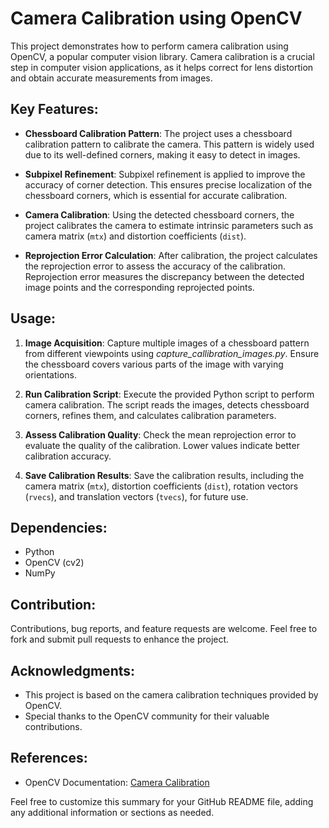 # Camera Calibration using OpenCV

This project demonstrates how to perform camera calibration using OpenCV, a popular computer vision library. Camera calibration is a crucial step in computer vision applications, as it helps correct for lens distortion and obtain accurate measurements from images.

## Key Features:
- **Chessboard Calibration Pattern**: The project uses a chessboard calibration pattern to calibrate the camera. This pattern is widely used due to its well-defined corners, making it easy to detect in images.
  
- **Subpixel Refinement**: Subpixel refinement is applied to improve the accuracy of corner detection. This ensures precise localization of the chessboard corners, which is essential for accurate calibration.

- **Camera Calibration**: Using the detected chessboard corners, the project calibrates the camera to estimate intrinsic parameters such as camera matrix (`mtx`) and distortion coefficients (`dist`).

- **Reprojection Error Calculation**: After calibration, the project calculates the reprojection error to assess the accuracy of the calibration. Reprojection error measures the discrepancy between the detected image points and the corresponding reprojected points.

## Usage:
1. **Image Acquisition**: Capture multiple images of a chessboard pattern from different viewpoints using *capture_callibration_images.py*. Ensure the chessboard covers various parts of the image with varying orientations.

2. **Run Calibration Script**: Execute the provided Python script to perform camera calibration. The script reads the images, detects chessboard corners, refines them, and calculates calibration parameters.

3. **Assess Calibration Quality**: Check the mean reprojection error to evaluate the quality of the calibration. Lower values indicate better calibration accuracy.

4. **Save Calibration Results**: Save the calibration results, including the camera matrix (`mtx`), distortion coefficients (`dist`), rotation vectors (`rvecs`), and translation vectors (`tvecs`), for future use.

## Dependencies:
- Python
- OpenCV (cv2)
- NumPy

## Contribution:
Contributions, bug reports, and feature requests are welcome. Feel free to fork and submit pull requests to enhance the project.

## Acknowledgments:
- This project is based on the camera calibration techniques provided by OpenCV.
- Special thanks to the OpenCV community for their valuable contributions.

## References:
- OpenCV Documentation: [Camera Calibration](https://docs.opencv.org/4.x/d9/d0c/group__calib3d.html#ga3207604e4b1a1758aa66acb6ed5aa65d)

Feel free to customize this summary for your GitHub README file, adding any additional information or sections as needed.
